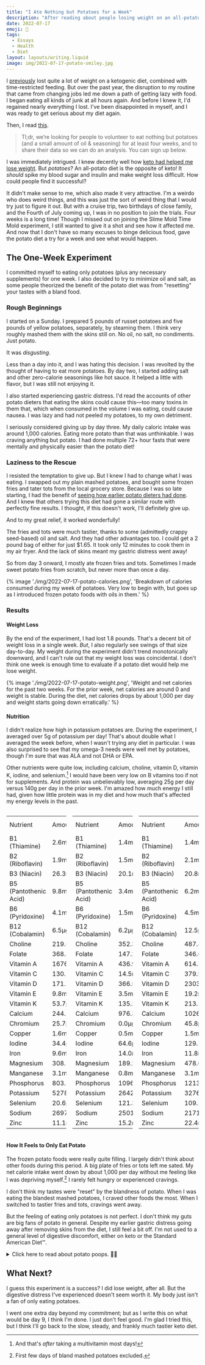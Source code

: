 ```yaml
---
title: "I Ate Nothing but Potatoes for a Week"
description: "After reading about people losing weight on an all-potato—the exact opposite of the keto diet I knew and loved—I wanted to try it myself."
date: 2022-07-17
emoji: 🥔
tags:
  - Essays
  - Health
  - Diet
layout: layouts/writing.liquid
image: img/2022-07-17-potato-smiley.jpg
---
```


I [previously](https://tomvanantwerp.com/essays/losing-50lbs/) lost quite a lot of weight on a ketogenic diet, combined with time-restricted feeding. But over the past year, the disruption to my routine that came from changing jobs led me down a path of getting lazy with food. I began eating all kinds of junk at all hours again. And before I knew it, I'd regained nearly everything I lost. I've been disappointed in myself, and I was ready to get serious about my diet again.

Then, I read [this](https://slimemoldtimemold.com/2022/04/29/potato-diet-community-trial-sign-up-now-lol/).

> Tl;dr, we’re looking for people to volunteer to eat nothing but potatoes (and a small amount of oil & seasoning) for at least four weeks, and to share their data so we can do an analysis. You can sign up below.

I was immediately intrigued. I knew decently well how [keto had helped me lose weight](https://tomvanantwerp.com/essays/losing-50lbs/#ketogenic-diet). But _potatoes_? An all-potato diet is the opposite of keto! It _should_ spike my blood sugar and insulin and make weight loss difficult. How could people find it successful?

It didn't make sense to me, which also made it very attractive. I'm a weirdo who does weird things, and this was just the sort of weird thing that I would try just to figure it out. But with a cruise trip, two birthdays of close family, and the Fourth of July coming up, I was in no position to join the trials. Four weeks is a long time! Though I missed out on joining the Slime Mold Time Mold experiment, I still wanted to give it a shot and see how it affected me. And now that I don't have so many excuses to binge delicious food, gave the potato diet a try for a week and see what would happen.

## The One-Week Experiment

I committed myself to eating only potatoes (plus any necessary supplements) for one week. I also decided to try to minimize oil and salt, as some people theorized the benefit of the potato diet was from "resetting" your tastes with a bland food.

### Rough Beginnings

I started on a Sunday. I prepared 5 pounds of russet potatoes and five pounds of yellow potatoes, separately, by steaming them. I think very roughly mashed them with the skins still on. No oil, no salt, no condiments. Just potato.

It was _disgusting_.

Less than a day into it, and I was hating this decision. I was revolted by the thought of having to eat more potatoes. By day two, I started adding salt and other zero-calorie seasonings like hot sauce. It helped a little with flavor, but I was still not enjoying it.

I also started experiencing gastric distress. I'd read the accounts of other potato dieters that eating the skins could cause this—too many toxins in them that, which when consumed in the volume I was eating, could cause nausea. I was lazy and had not peeled my potatoes, to my own detriment.

I seriously considered giving up by day three. My daily caloric intake was around 1,000 calories. Eating more potato than that was unthinkable. I was craving anything but potato. I had done multiple 72+ hour fasts that were mentally and physically easier than the potato diet!

### Laziness to the Rescue

I resisted the temptation to give up. But I knew I had to change what I was eating. I swapped out my plain mashed potatoes, and bought some frozen fries and tater tots from the local grocery store. Because I was so late starting, I had the benefit of [seeing how earlier potato dieters had done](https://slimemoldtimemold.com/2022/07/12/lose-10-6-pounds-in-four-weeks-with-this-one-weird-trick-discovered-by-local-slime-hive-mind-doctors-grudgingly-respect-them-hope-to-become-friends/). And I knew that others trying this diet had gone a similar route with perfectly fine results. I thought, if this doesn't work, I'll definitely give up.

And to my great relief, it worked wonderfully!

The fries and tots were much tastier, thanks to some (admittedly crappy seed-based) oil and salt. And they had other advantages too. I could get a 2 pound bag of either for just $1.65. It took only 12 minutes to cook them in my air fryer. And the lack of skins meant my gastric distress went away!

So from day 3 onward, I mostly ate frozen fries and tots. Sometimes I made sweet potato fries from scratch, but never more than once a day.

{% image './img/2022-07-17-potato-calories.png', 'Breakdown of calories consumed during my week of potatoes. Very low to begin with, but goes up as I introduced frozen potato foods with oils in them.' %}

### Results

#### Weight Loss

By the end of the experiment, I had lost 1.8 pounds. That's a decent bit of weight loss in a single week. _But_, I also regularly see swings of that size day-to-day. My weight during the experiment didn't trend monotonically downward, and I can't rule out that my weight loss was coincidental. I don't think one week is enough time to evaluate if a potato diet would help me lose weight.

{% image './img/2022-07-17-potato-weight.png', 'Weight and net calories for the past two weeks. For the prior week, net calories are around 0 and weight is stable. During the diet, net calories drops by about 1,000 per day and weight starts going down erratically.' %}

#### Nutrition

I didn't realize how high in potassium potatoes are. During the experiment, I averaged over 5g of potassium per day! That's about double what I averaged the week before, when I wasn't trying any diet in particular. I was also surprised to see that my omega-3 needs were well met by potatoes, though I'm sure that was ALA and not DHA or EPA.

Other nutrients were quite low, including calcium, choline, vitamin D, vitamin K, iodine, and selenium.[^1] I would have been very low on B vitamins too if not for supplements. And protein was unbelievably low, averaging 25g per day versus 140g per day in the prior week. I'm amazed how much energy I still had, given how little protein was in my diet and how much that's affected my energy levels in the past.

<div style="display: flex; gap: 1rem;">
<table>
    <tr>
        <td>Nutrient</td>
        <td>Amount</td>
        <td>% RDA</td>
    </tr>
    <tr>
        <td>B1 (Thiamine)</td>
        <td>2.6mg</td>
        <td>220%</td>
    </tr>
    <tr>
        <td>B2 (Riboflavin)</td>
        <td>1.9mg</td>
        <td>143%</td>
    </tr>
    <tr>
        <td>B3 (Niacin)</td>
        <td>26.3mg</td>
        <td>164%</td>
    </tr>
    <tr>
        <td>B5 (Pantothenic Acid)</td>
        <td>9.8mg</td>
        <td>197%</td>
    </tr>
    <tr>
        <td>B6 (Pyridoxine)</td>
        <td>4.1mg</td>
        <td>316%</td>
    </tr>
    <tr>
        <td>B12 (Cobalamin)</td>
        <td>6.5µg</td>
        <td>269%</td>
    </tr>
    <tr>
        <td>Choline</td>
        <td>219.6mg</td>
        <td>40%</td>
    </tr>
    <tr>
        <td>Folate</td>
        <td>368.8µg</td>
        <td>92%</td>
    </tr>
    <tr>
        <td>Vitamin A</td>
        <td>1676.9µg</td>
        <td>186%</td>
    </tr>
    <tr>
        <td>Vitamin C</td>
        <td>130.7mg</td>
        <td>65%</td>
    </tr>
    <tr>
        <td>Vitamin D</td>
        <td>171.7IU</td>
        <td>29%</td>
    </tr>
    <tr>
        <td>Vitamin E</td>
        <td>9.8mg</td>
        <td>65%</td>
    </tr>
    <tr>
        <td>Vitamin K</td>
        <td>53.7µg</td>
        <td>45%</td>
    </tr>
    <tr>
        <td>Calcium</td>
        <td>244.3mg</td>
        <td>24%</td>
    </tr>
    <tr>
        <td>Chromium</td>
        <td>25.7µg</td>
        <td>73%</td>
    </tr>
    <tr>
        <td>Copper</td>
        <td>1.6mg</td>
        <td>182%</td>
    </tr>
    <tr>
        <td>Iodine</td>
        <td>34.4µg</td>
        <td>23%</td>
    </tr>
    <tr>
        <td>Iron</td>
        <td>9.6mg</td>
        <td>120%</td>
    </tr>
    <tr>
        <td>Magnesium</td>
        <td>308.2mg</td>
        <td>73%</td>
    </tr>
    <tr>
        <td>Manganese</td>
        <td>3.1mg</td>
        <td>135%</td>
    </tr>
    <tr>
        <td>Phosphorus</td>
        <td>803.7mg</td>
        <td>115%</td>
    </tr>
    <tr>
        <td>Potassium</td>
        <td>5278.3mg</td>
        <td>155%</td>
    </tr>
    <tr>
        <td>Selenium</td>
        <td>20.6µg</td>
        <td>37%</td>
    </tr>
    <tr>
        <td>Sodium</td>
        <td>2697.7mg</td>
        <td>180%</td>
    </tr>
    <tr>
        <td>Zinc</td>
        <td>11.1mg</td>
        <td>101%</td>
    </tr>
</table>
<table>
    <tr>
        <td>Nutrient</td>
        <td>Amount</td>
        <td>% RDA</td>
    </tr>
    <tr>
        <td>B1 (Thiamine)</td>
        <td>1.4mg</td>
        <td>114%</td>
    </tr>
    <tr>
        <td>B2 (Riboflavin)</td>
        <td>1.5mg</td>
        <td>116%</td>
    </tr>
    <tr>
        <td>B3 (Niacin)</td>
        <td>20.1mg</td>
        <td>126%</td>
    </tr>
    <tr>
        <td>B5 (Pantothenic Acid)</td>
        <td>3.4mg</td>
        <td>69%</td>
    </tr>
    <tr>
        <td>B6 (Pyridoxine)</td>
        <td>1.5mg</td>
        <td>114%</td>
    </tr>
    <tr>
        <td>B12 (Cobalamin)</td>
        <td>6.2µg</td>
        <td>260%</td>
    </tr>
    <tr>
        <td>Choline</td>
        <td>352.3mg</td>
        <td>64%</td>
    </tr>
    <tr>
        <td>Folate</td>
        <td>147.2µg</td>
        <td>37%</td>
    </tr>
    <tr>
        <td>Vitamin A</td>
        <td>436.9µg</td>
        <td>49%</td>
    </tr>
    <tr>
        <td>Vitamin C</td>
        <td>14.5mg</td>
        <td>7%</td>
    </tr>
    <tr>
        <td>Vitamin D</td>
        <td>366.5IU</td>
        <td>61%</td>
    </tr>
    <tr>
        <td>Vitamin E</td>
        <td>3.5mg</td>
        <td>23%</td>
    </tr>
    <tr>
        <td>Vitamin K</td>
        <td>135.2µg</td>
        <td>113%</td>
    </tr>
    <tr>
        <td>Calcium</td>
        <td>976.3mg</td>
        <td>98%</td>
    </tr>
    <tr>
        <td>Chromium</td>
        <td>0.0µg</td>
        <td>0%</td>
    </tr>
    <tr>
        <td>Copper</td>
        <td>0.5mg</td>
        <td>53%</td>
    </tr>
    <tr>
        <td>Iodine</td>
        <td>64.6µg</td>
        <td>43%</td>
    </tr>
    <tr>
        <td>Iron</td>
        <td>14.0mg</td>
        <td>175%</td>
    </tr>
    <tr>
        <td>Magnesium</td>
        <td>189.2mg</td>
        <td>45%</td>
    </tr>
    <tr>
        <td>Manganese</td>
        <td>0.8mg</td>
        <td>35%</td>
    </tr>
    <tr>
        <td>Phosphorus</td>
        <td>1096.1mg</td>
        <td>157%</td>
    </tr>
    <tr>
        <td>Potassium</td>
        <td>2642.4mg</td>
        <td>78%</td>
    </tr>
    <tr>
        <td>Selenium</td>
        <td>121.3µg</td>
        <td>221%</td>
    </tr>
    <tr>
        <td>Sodium</td>
        <td>2501.5mg</td>
        <td>167%</td>
    </tr>
    <tr>
        <td>Zinc</td>
        <td>15.2mg</td>
        <td>138%</td>
    </tr>
</table>
<table>
    <tr>
        <td>Nutrient</td>
        <td>Amount</td>
        <td>% RDA</td>
    </tr>
    <tr>
        <td>B1 (Thiamine)</td>
        <td>1.4mg</td>
        <td>118%</td>
    </tr>
    <tr>
        <td>B2 (Riboflavin)</td>
        <td>2.1mg</td>
        <td>164%</td>
    </tr>
    <tr>
        <td>B3 (Niacin)</td>
        <td>20.8mg</td>
        <td>130%</td>
    </tr>
    <tr>
        <td>B5 (Pantothenic Acid)</td>
        <td>6.2mg</td>
        <td>124%</td>
    </tr>
    <tr>
        <td>B6 (Pyridoxine)</td>
        <td>4.5mg</td>
        <td>348%</td>
    </tr>
    <tr>
        <td>B12 (Cobalamin)</td>
        <td>12.5µg</td>
        <td>522%</td>
    </tr>
    <tr>
        <td>Choline</td>
        <td>487.8mg</td>
        <td>89%</td>
    </tr>
    <tr>
        <td>Folate</td>
        <td>346.6µg</td>
        <td>87%</td>
    </tr>
    <tr>
        <td>Vitamin A</td>
        <td>614.3µg</td>
        <td>68%</td>
    </tr>
    <tr>
        <td>Vitamin C</td>
        <td>379.9mg</td>
        <td>190%</td>
    </tr>
    <tr>
        <td>Vitamin D</td>
        <td>2303.8IU</td>
        <td>384%</td>
    </tr>
    <tr>
        <td>Vitamin E</td>
        <td>19.2mg</td>
        <td>128%</td>
    </tr>
    <tr>
        <td>Vitamin K</td>
        <td>213.1µg</td>
        <td>178%</td>
    </tr>
    <tr>
        <td>Calcium</td>
        <td>1026.9mg</td>
        <td>103%</td>
    </tr>
    <tr>
        <td>Chromium</td>
        <td>45.8µg</td>
        <td>131%</td>
    </tr>
    <tr>
        <td>Copper</td>
        <td>1.5mg</td>
        <td>166%</td>
    </tr>
    <tr>
        <td>Iodine</td>
        <td>129.1µg</td>
        <td>86%</td>
    </tr>
    <tr>
        <td>Iron</td>
        <td>11.8mg</td>
        <td>148%</td>
    </tr>
    <tr>
        <td>Magnesium</td>
        <td>478.0mg</td>
        <td>114%</td>
    </tr>
    <tr>
        <td>Manganese</td>
        <td>3.1mg</td>
        <td>135%</td>
    </tr>
    <tr>
        <td>Phosphorus</td>
        <td>1213.5mg</td>
        <td>173%</td>
    </tr>
    <tr>
        <td>Potassium</td>
        <td>3276.3mg</td>
        <td>96%</td>
    </tr>
    <tr>
        <td>Selenium</td>
        <td>109.5µg</td>
        <td>199%</td>
    </tr>
    <tr>
        <td>Sodium</td>
        <td>2171.1mg</td>
        <td>145%</td>
    </tr>
    <tr>
        <td>Zinc</td>
        <td>22.4mg</td>
        <td>204%</td>
    </tr>
</table>
</div>

#### How It Feels to Only Eat Potato

The frozen potato foods were really quite filling. I largely didn't think about other foods during this period. A big plate of fries or tots left me sated. My net calorie intake went down by about 1,000 per day without me feeling like I was depriving myself.[^2] I rarely felt hungry or experienced cravings.

I don't think my tastes were "reset" by the blandness of potato. When I was eating the blandest mashed potatoes, I craved other foods the most. When I switched to tastier fries and tots, cravings went away.

But the feeling of eating only potatoes is not perfect. I don't think my guts are big fans of potato in general. Despite my earlier gastric distress going away after removing skins from the diet, I still feel a bit off. I'm not used to a general level of digestive discomfort, either on keto or the Standard American Diet™️.

<details>
<summary>
Click here to read about potato poops. 🥔💩
</summary>

I think potato has trouble moving through my bowels. I got cramps, like my body is trying very hard to move things along. I never had these problems on a keto diet.

Everything came out OK. The experience of pooping was fairly normal. The poop itself was strange, though. It just seemed to start dissolving into the toilet water almost immediately. So I would have the physical sensation of a normal poop, only to turn around and see what looked more like diarrhea.

I'm sure you glad you clicked to read that!
</details>

## What Next?

I guess this experiment is a success? I did lose weight, after all. But the digestive distress I've experienced doesn't seem worth it. My body just isn't a fan of only eating potatoes.

I went one extra day beyond my commitment; but as I write this on what would be day 9, I think I'm done. I just don't feel good. I'm glad I tried this, but I think I'll go back to the slow, steady, and frankly much tastier keto diet.

[^1]: And that's _after_ taking a multivitamin most days!
[^2]: First few days of bland mashed potatoes excluded.